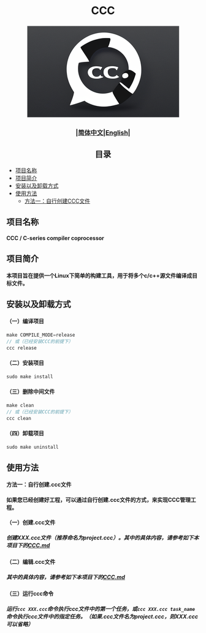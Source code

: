 # <div align="center">CCC</div>
### <div align="center">![CCC_ICON](../../img/icon.png)</div>

### <div align="center">|[简体中文](README.md)|[English](../../README.md)|</div>

## <div align="center">目录</div> 
- [项目名称](#项目名称)
- [项目简介](#项目简介)
- [安装以及卸载方式](#安装以及卸载方式)
- [使用方法](#使用方法)
  <!-- - [方法一：使用CCC创建C/C++工程](#方法一使用ccc创建cc工程) -->
  - [方法一：自行创建CCC文件](#方法一自行创建ccc文件)
## 项目名称 
#### CCC / C-series compiler coprocessor
 
## 项目简介
#### 本项目旨在提供一个Linux下简单的构建工具，用于将多个c/c++源文件编译成目标文件。
  
## 安装以及卸载方式
#### （一）编译项目  
```c
make COMPILE_MODE=release
// 或（已经安装CCC的前提下）
ccc release
```
#### （二）安装项目
```c
sudo make install
```
#### （三）删除中间文件
```c
make clean
// 或（已经安装CCC的前提下）
ccc clean
``` 
#### （四）卸载项目
```c
sudo make uninstall
``` 


## 使用方法
<!-- #### 方法一：使用CCC创建C/C++工程
##### 创建C/C++工程
```c
// 创建C工程
ccc newc project_name
// 创建C++工程
ccc newcpp project_name
```
##### 编译工程
```c
// 进入工程目录
cd project_name
// 仅编译
ccc project_name.ccc 
// 编译并运行
ccc project_name.ccc run
// 删除中间和目标文件
ccc project_name.ccc clean
``` -->

#### 方法一：自行创建.ccc文件
#### 如果您已经创建好工程，可以通过自行创建.ccc文件的方式，来实现CCC管理工程。
#### （一）创建.ccc文件
##### 创建XXX.ccc文件（推荐命名为project.ccc）。其中的具体内容，请参考如下本项目下的[CCC.md](CCC.md)
#### （二）编辑.ccc文件  
##### 其中的具体内容，请参考如下本项目下的[CCC.md](CCC.md)
#### （三）运行ccc命令
##### 运行```ccc XXX.ccc```命令执行ccc文件中的第一个任务，或```ccc XXX.ccc task_name```命令执行ccc文件中的指定任务。（如果.ccc文件名为project.ccc，则XXX.ccc可以省略）